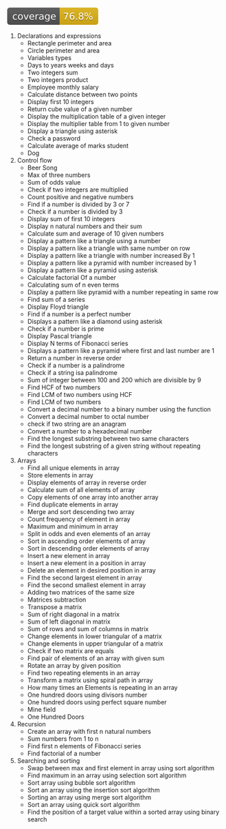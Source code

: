 ![Coverage](.github/badges/jacoco.svg)

1. Declarations and expressions
   * Rectangle perimeter and area
   * Circle perimeter and area
   * Variables types
   * Days to years weeks and days
   * Two integers sum
   * Two integers product
   * Employee monthly salary
   * Calculate distance between two points
   * Display first 10 integers
   * Return cube value of a given number
   * Display the multiplication table of a given integer
   * Display the multiplier table from 1 to given number
   * Display a triangle using asterisk
   * Check a password
   * Calculate average of marks student
   * Dog
2. Control flow
   * Beer Song
   * Max of three numbers
   * Sum of odds value
   * Check if two integers are multiplied
   * Count positive and negative numbers
   * Find if a number is divided by 3 or 7
   * Check if a number is divided by 3
   * Display sum of first 10 integers
   * Display n natural numbers and their sum
   * Calculate sum and average of 10 given numbers
   * Display a pattern like a triangle using a number
   * Display a pattern like a triangle with same number on row
   * Display a pattern like a triangle with number increased By 1
   * Display a pattern like a pyramid with number increased by 1
   * Display a pattern like a pyramid using asterisk
   * Calculate factorial Of a number
   * Calculating sum of n even terms
   * Display a pattern like pyramid with a number repeating in same row
   * Find sum of a series
   * Display Floyd triangle
   * Find if a number is a perfect number
   * Displays a pattern like a diamond using asterisk
   * Check if a number is prime
   * Display Pascal triangle
   * Display N terms of Fibonacci series
   * Displays a pattern like a pyramid where first and last number are 1
   * Return a number in reverse order
   * Check if a number is a palindrome
   * Check if a string isa palindrome
   * Sum of integer between 100 and 200 which are divisible by 9
   * Find HCF of two numbers
   * Find LCM of two numbers using HCF
   * Find LCM of two numbers
   * Convert a decimal number to a binary number using the function
   * Convert a decimal number to octal number
   * check if two string are an anagram
   * Convert a number to a hexadecimal number
   * Find the longest substring between two same characters
   * Find the longest substring of a given string without repeating characters
3. Arrays 
   * Find all unique elements in array
   * Store elements in array
   * Display elements of array in reverse order
   * Calculate sum of all elements of array
   * Copy elements of one array into another array
   * Find duplicate elements in array
   * Merge and sort descending two array
   * Count frequency of element in array
   * Maximum and minimum in array
   * Split in odds and even elements of an array
   * Sort in ascending order elements of array
   * Sort in descending order elements of array
   * Insert a new element in array
   * Insert a new element in a position in array
   * Delete an element in desired position in array
   * Find the second largest element in array
   * Find the second smallest element in array
   * Adding two matrices of the same size
   * Matrices subtraction
   * Transpose a matrix
   * Sum of right diagonal in a matrix
   * Sum of left diagonal in matrix
   * Sum of rows and sum of columns in matrix
   * Change elements in lower triangular of a matrix
   * Change elements in upper triangular of a matrix
   * Check if two matrix are equals
   * Find pair of elements of an array with given sum
   * Rotate an array by given position
   * Find two repeating elements in an array
   * Transform a matrix using spiral path in array
   * How many times an Elements is repeating in an array
   * One hundred doors using divisors number
   * One hundred doors using perfect square number
   * Mine field
   * One Hundred Doors
4. Recursion
   * Create an array with first n natural numbers 
   * Sum numbers from 1 to n 
   * Find first n elements of Fibonacci series
   * Find factorial of a number
5. Searching and sorting
   * Swap between max and first element in array using sort algorithm
   * Find maximum in an array using selection sort algorithm
   * Sort array using bubble sort algorithm
   * Sort an array using the insertion sort algorithm
   * Sorting an array using merge sort algorithm
   * Sort an array using quick sort algorithm
   * Find the position of a target value within a sorted array using binary search

